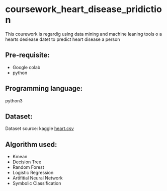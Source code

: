 # coursework_heart_disease_pridiction
This courework is regardig using data mining and machine leaning tools o a hearts desiease datet to predict heart disease a person
## Pre-requisite:
* Google colab
* python
## Programming language: 
python3

## Dataset:

Dataset source: kaggle [heart.csv](https://www.kaggle.com/fedesoriano/heart-failure-prediction)

## Algorithm used:
* Kmean
* Decision Tree
* Random Forest
* Logistic Regression
* Artifitial Neural Network
* Symbolic Classification
